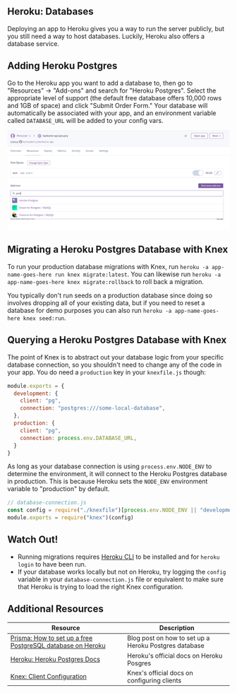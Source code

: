 ## Heroku: Databases

Deploying an app to Heroku gives you a way to run the server publicly, but you still need a way to host databases. Luckily, Heroku also offers a database service.

## Adding Heroku Postgres

Go to the Heroku app you want to add a database to, then go to "Resources" -> "Add-ons" and search for "Heroku Postgres". Select the appropriate level of support (the default free database offers 10,000 rows and 1GB of space) and click "Submit Order Form." Your database will automatically be associated with your app, and an environment variable called `DATABASE_URL` will be added to your config vars.

![Heroku Postgres](assets/heroku-postgres.png)

## Migrating a Heroku Postgres Database with Knex

To run your production database migrations with Knex, run `heroku -a app-name-goes-here run knex migrate:latest`. You can likewise run `heroku -a app-name-goes-here knex migrate:rollback` to roll back a migration.

You typically don't run seeds on a production database since doing so involves dropping all of your existing data, but if you need to reset a database for demo purposes you can also run `heroku -a app-name-goes-here knex seed:run`.

## Querying a Heroku Postgres Database with Knex

The point of Knex is to abstract out your database logic from your specific database connection, so you shouldn't need to change any of the code in your app. You do need a `production` key in your `knexfile.js` though:

```js
module.exports = {
  development: {
    client: "pg",
    connection: "postgres:///some-local-database",
  },
  production: {
    client: "pg",
    connection: process.env.DATABASE_URL,
  }
}
```

As long as your database connection is using `process.env.NODE_ENV` to determine the environment, it will connect to the Heroku Postgres database in production. This is because Heroku sets the `NODE_ENV` environment variable to "production" by default.

```js
// database-connection.js
const config = require("./knexfile")[process.env.NODE_ENV || "development"]
module.exports = require("knex")(config)
```

## Watch Out!

* Running migrations requires [Heroku CLI](https://devcenter.heroku.com/articles/heroku-cli#download-and-install) to be installed and for `heroku login` to have been run.
* If your database works locally but not on Heroku, try logging the `config` variable in your `database-connection.js` file or equivalent to make sure that Heroku is trying to load the right Knex configuration.

## Additional Resources

| Resource | Description |
| --- | --- |
| [Prisma: How to set up a free PostgreSQL database on Heroku](https://dev.to/prisma/how-to-setup-a-free-postgresql-database-on-heroku-1dc1) | Blog post on how to set up a Heroku Postgres database |
| [Heroku: Heroku Postgres Docs](https://devcenter.heroku.com/articles/heroku-postgresql) | Heroku's official docs on Heroku Posgres |
| [Knex: Client Configuration](https://knexjs.org/#Installation-client) | Knex's official docs on configuring clients |
